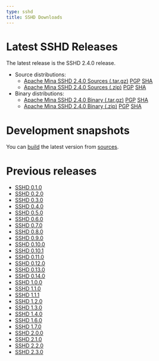 ```yaml
---
type: sshd
title: SSHD Downloads
---
```


# Latest SSHD Releases

The latest release is the SSHD 2.4.0 release.
 
* Source distributions:
    * [Apache Mina SSHD 2.4.0 Sources (.tar.gz)](https://www.apache.org/dyn/closer.lua/mina/sshd/2.4.0/apache-sshd-2.4.0-src.tar.gz) [PGP](https://www.apache.org/dist/mina/sshd/2.4.0/apache-sshd-2.4.0-src.tar.gz.asc) [SHA](https://www.apache.org/dist/mina/sshd/2.4.0/apache-sshd-2.4.0-src.tar.gz.sha1)
    * [Apache Mina SSHD 2.4.0 Sources (.zip)](https://www.apache.org/dyn/closer.lua/mina/sshd/2.4.0/apache-sshd-2.4.0-src.zip) [PGP](https://www.apache.org/dist/mina/sshd/2.4.0/apache-sshd-2.4.0-src.zip.asc) [SHA](https://www.apache.org/dist/mina/sshd/2.4.0/apache-sshd-2.4.0-src.zip.sha1)
* Binary distributions:
    * [Apache Mina SSHD 2.4.0 Binary (.tar.gz)](https://www.apache.org/dyn/closer.lua/mina/sshd/2.4.0/apache-sshd-2.4.0.tar.gz) [PGP](https://www.apache.org/dist/mina/sshd/2.4.0/apache-sshd-2.4.0.tar.gz.asc) [SHA](https://www.apache.org/dist/mina/sshd/2.4.0/apache-sshd-2.4.0.tar.gz.sha1)
    * [Apache Mina SSHD 2.4.0 Binary (.zip)](https://www.apache.org/dyn/closer.lua/mina/sshd/2.4.0/apache-sshd-2.4.0.zip) [PGP](https://www.apache.org/dist/mina/sshd/2.4.0/apache-sshd-2.4.0.zip.asc) [SHA](https://www.apache.org/dist/mina/sshd/2.4.0/apache-sshd-2.4.0.zip.sha1)

# Development snapshots

You can [build](building.html) the latest version from [sources](sources.html).

# Previous releases

* [SSHD 0.1.0](download_0.1.0.html)
* [SSHD 0.2.0](download_0.2.0.html)
* [SSHD 0.3.0](download_0.3.0.html)
* [SSHD 0.4.0](download_0.4.0.html)
* [SSHD 0.5.0](download_0.5.0.html)
* [SSHD 0.6.0](download_0.6.0.html)
* [SSHD 0.7.0](download_0.7.0.html)
* [SSHD 0.8.0](download_0.8.0.html)
* [SSHD 0.9.0](download_0.9.0.html)
* [SSHD 0.10.0](download_0.10.0.html)
* [SSHD 0.10.1](download_0.10.1.html)
* [SSHD 0.11.0](download_0.11.0.html)
* [SSHD 0.12.0](download_0.12.0.html)
* [SSHD 0.13.0](download_0.13.0.html)
* [SSHD 0.14.0](download_0.14.0.html)
* [SSHD 1.0.0](download_1.0.0.html)
* [SSHD 1.1.0](download_1.1.0.html)
* [SSHD 1.1.1](download_1.1.1.html)
* [SSHD 1.2.0](download_1.2.0.html)
* [SSHD 1.3.0](download_1.3.0.html)
* [SSHD 1.4.0](download_1.4.0.html)
* [SSHD 1.6.0](download_1.6.0.html)
* [SSHD 1.7.0](download_1.7.0.html)
* [SSHD 2.0.0](download_2.0.0.html)
* [SSHD 2.1.0](download_2.1.0.html)
* [SSHD 2.2.0](download_2.2.0.html)
* [SSHD 2.3.0](download_2.3.0.html)
